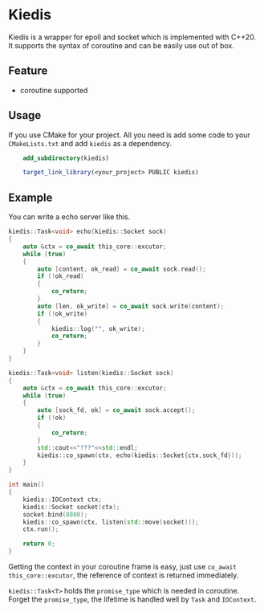 # Kiedis

Kiedis is a wrapper for epoll and socket which is implemented with C++20. It supports the syntax of coroutine and can be easily use out of box.

## Feature
- coroutine supported

## Usage

If you use CMake for your project. All you need is add some code to your `CMakeLists.txt` and add `kiedis` as a dependency.

```cmake
    add_subdirectory(kiedis)

    target_link_library(<your_project> PUBLIC kiedis)
```

## Example
You can write a echo server like this.

```c++
kiedis::Task<void> echo(kiedis::Socket sock)
{
    auto &ctx = co_await this_core::excutor;
    while (true)
    {
        auto [content, ok_read] = co_await sock.read();
        if (!ok_read)
        {
            co_return;
        }
        auto [len, ok_write] = co_await sock.write(content);
        if (!ok_write)
        {
            kiedis::log("", ok_write);
            co_return;
        }
    }
}

kiedis::Task<void> listen(kiedis::Socket sock)
{
    auto &ctx = co_await this_core::excutor;
    while (true)
    {
        auto [sock_fd, ok] = co_await sock.accept();
        if (!ok)
        {
            co_return;
        }
        std::cout<<"???"<<std::endl;
        kiedis::co_spawn(ctx, echo(kiedis::Socket{ctx,sock_fd}));
    }
}

int main()
{
    kiedis::IOContext ctx;
    kiedis::Socket socket(ctx);
    socket.bind(8080);
    kiedis::co_spawn(ctx, listen(std::move(socket)));
    ctx.run();

    return 0;
}

```
Getting the context in your coroutine frame is easy, just use `co_await this_core::excutor`, the reference of context is returned immediately.

`kiedis::Task<T>` holds the `promise_type` which is needed in coroutine. Forget the `promise_type`, the lifetime is handled well by `Task` and `IOContext`.

